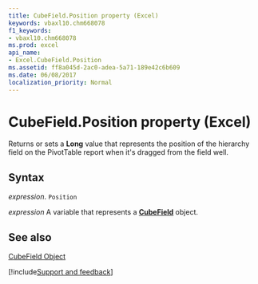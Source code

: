 ```yaml
---
title: CubeField.Position property (Excel)
keywords: vbaxl10.chm668078
f1_keywords:
- vbaxl10.chm668078
ms.prod: excel
api_name:
- Excel.CubeField.Position
ms.assetid: ff8a045d-2ac0-adea-5a71-189e42c6b609
ms.date: 06/08/2017
localization_priority: Normal
---
```



# CubeField.Position property (Excel)

Returns or sets a  **Long** value that represents the position of the hierarchy field on the PivotTable report when it's dragged from the field well.


## Syntax

_expression_. `Position`

_expression_ A variable that represents a **[CubeField](Excel.CubeField.md)** object.


## See also


[CubeField Object](Excel.CubeField.md)

[!include[Support and feedback](~/includes/feedback-boilerplate.md)]